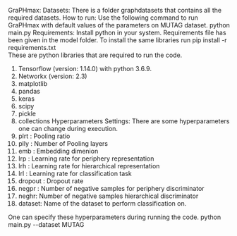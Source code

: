 GraPHmax:
Datasets:
There is a folder graphdatasets that contains all the required datasets.
How to run:
Use the following command to run GraPHmax with default values of the parameters on MUTAG dataset. 
python main.py 
Requirements:
Install python in your system. Requirements file has been given in the model folder.  To install the same libraries run
	pip install -r requirements.txt		
These are python libraries that are required to run the code.
1)	Tensorflow (version: 1.14.0) with python 3.6.9.
2)	Networkx (version: 2.3)
3)	matplotlib
4)	pandas
5)	keras
6)	scipy
7)	pickle
8)	collections
Hyperparameters Settings:
There are some hyperparameters one can change during execution. 
1)	plrt : Pooling ratio
2)	plly : Number of Pooling layers
3)	emb : Embedding dimenion
4)	lrp : Learning rate for periphery representation
5)	lrh : Learning rate for hierarchical representation
6)	lrl : Learning rate for classification task
7)	dropout : Dropout rate
8)	negpr : Number of negative samples for periphery discriminator
9)	neghr: Number of negative samples hierarchical discriminator
10)	dataset: Name of the dataset to perform classification on.

One can specify these hyperparameters during running the code.
	python main.py --dataset MUTAG
